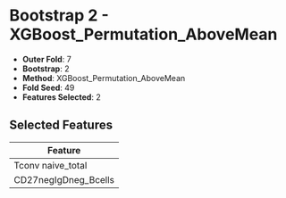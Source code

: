 # Bootstrap 2 - XGBoost_Permutation_AboveMean

- **Outer Fold**: 7
- **Bootstrap**: 2
- **Method**: XGBoost_Permutation_AboveMean
- **Fold Seed**: 49
- **Features Selected**: 2

## Selected Features

| Feature |
|---------|
| Tconv naive_total |
| CD27negIgDneg_Bcells |
